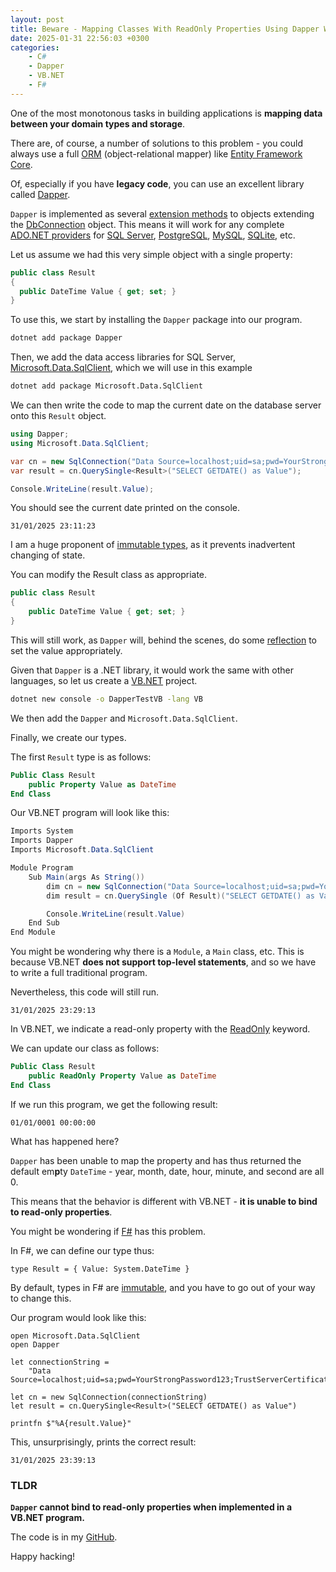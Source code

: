 ```yaml
---
layout: post
title: Beware - Mapping Classes With ReadOnly Properties Using Dapper With VB.NET, C# & F#
date: 2025-01-31 22:56:03 +0300
categories:
    - C#
    - Dapper
    - VB.NET
    - F#
---
```


One of the most monotonous tasks in building applications is **mapping data between your domain types and storage**.

There are, of course, a number of solutions to this problem - you could always use a full [ORM](https://en.wikipedia.org/wiki/Object–relational_mapping) (object-relational mapper) like [Entity Framework Core](https://learn.microsoft.com/en-us/ef/core/).

Of, especially if you have **legacy code**, you can use an excellent library called [Dapper](https://github.com/DapperLib/Dapper).

`Dapper` is implemented as several [extension methods](https://learn.microsoft.com/en-us/dotnet/csharp/programming-guide/classes-and-structs/extension-methods) to objects extending the [DbConnection](https://learn.microsoft.com/en-us/dotnet/api/system.data.common.dbconnection?view=net-9.0) object. This means it will work for any complete [ADO.NET providers](https://learn.microsoft.com/en-us/dotnet/framework/data/adonet/data-providers) for [SQL Server](https://www.microsoft.com/en-gb/sql-server/sql-server-2022), [PostgreSQL](https://www.postgresql.org), [MySQL](https://www.mysql.com), [SQLite](https://www.sqlite.org), etc.

Let us assume we had this very simple object with a single property:

```c#
public class Result
{
  public DateTime Value { get; set; }
}
```

To use this, we start by installing the `Dapper` package into our program.

```bash
dotnet add package Dapper
```

Then, we add the data access libraries for SQL Server, [Microsoft.Data.SqlClient](https://www.nuget.org/packages/microsoft.data.sqlclient), which we will use in this example

```bash
dotnet add package Microsoft.Data.SqlClient
```

We can then write the code to map the current date on the database server onto this `Result` object.

```c#
using Dapper;
using Microsoft.Data.SqlClient;

var cn = new SqlConnection("Data Source=localhost;uid=sa;pwd=YourStrongPassword123;TrustServerCertificate=True");
var result = cn.QuerySingle<Result>("SELECT GETDATE() as Value");

Console.WriteLine(result.Value);
```

You should see the current date printed on the console.

```plaintext
31/01/2025 23:11:23
```

I am a huge proponent of [immutable types](https://learn.microsoft.com/en-us/dotnet/standard/serialization/system-text-json/immutability), as it prevents inadvertent changing of state.

You can modify the Result class as appropriate.

```c#
public class Result
{
    public DateTime Value { get; set; }
}
```

This will still work, as `Dapper` will, behind the scenes, do some [reflection](https://www.geeksforgeeks.org/what-is-reflection-in-c-sharp/) to set the value appropriately.

Given that `Dapper` is a .NET library, it would work the same with other languages, so let us create a [VB.NET](https://learn.microsoft.com/en-us/dotnet/visual-basic/) project.

```bash
dotnet new console -o DapperTestVB -lang VB
```

We then add the `Dapper` and `Microsoft.Data.SqlClient`.

Finally, we create our types.

The first `Result` type is as follows:

```vb
Public Class Result
    public Property Value as DateTime 
End Class
```

Our VB.NET program will look like this:

```c#
Imports System
Imports Dapper
Imports Microsoft.Data.SqlClient

Module Program
    Sub Main(args As String())
        dim cn = new SqlConnection("Data Source=localhost;uid=sa;pwd=YourStrongPassword123;TrustServerCertificate=True")
        dim result = cn.QuerySingle (Of Result)("SELECT GETDATE() as Value")

        Console.WriteLine(result.Value)
    End Sub
End Module
```

You might be wondering why there is a `Module`, a `Main` class, etc. This is because VB.NET **does not support top-level statements**, and so we have to write a full traditional program.

Nevertheless, this code will still run.

```plaintext
31/01/2025 23:29:13
```

In VB.NET, we indicate a read-only property with the [ReadOnly](https://learn.microsoft.com/en-us/dotnet/visual-basic/language-reference/modifiers/readonly) keyword.

We can update our class as follows:

```vb
Public Class Result
    public ReadOnly Property Value as DateTime 
End Class
```

If we run this program, we get the following result:

```plaintext
01/01/0001 00:00:00
```

What has happened here? 

`Dapper` has been unable to map the property and has thus returned the default em**p**ty `DateTime` - year, month, date, hour, minute, and second are all 0.

This means that the behavior is different with VB.NET - **it is unable to bind to read-only properties**.

You might be wondering if [F#](https://learn.microsoft.com/en-us/dotnet/fsharp/what-is-fsharp) has this problem.

In F#, we can define our type thus:

```F#
type Result = { Value: System.DateTime }
```

By default, types in F# are [immutable](https://learn.microsoft.com/en-us/dotnet/fsharp/tutorials/functional-programming-concepts), and you have to go out of your way to change this.

Our program would look like this:

```F#
open Microsoft.Data.SqlClient
open Dapper

let connectionString =
    "Data Source=localhost;uid=sa;pwd=YourStrongPassword123;TrustServerCertificate=True"

let cn = new SqlConnection(connectionString)
let result = cn.QuerySingle<Result>("SELECT GETDATE() as Value")

printfn $"%A{result.Value}"
```

This, unsurprisingly, prints the correct result:

```plaintext
31/01/2025 23:39:13
```

### TLDR

**`Dapper` cannot bind to read-only properties when implemented in a VB.NET program.**

The code is in my [GitHub](https://github.com/conradakunga/BlogCode/tree/master/2025-01-30%20-%20Dapper).

Happy hacking!
